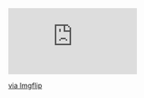 <div style="width:260px;max-width:100%;"><div style="height:0;padding-bottom:51.54%;position:relative;"><iframe width="260" height="134" style="position:absolute;top:0;left:0;width:100%;height:100%;" frameBorder="0" src="https://imgflip.com/embed/5e2ps5"></iframe></div><p><a href="https://imgflip.com/gif/5e2ps5">via Imgflip</a></p></div>
